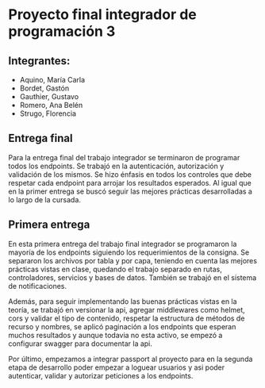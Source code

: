 # Proyecto final integrador de programación 3

## Integrantes:
- Aquino, María Carla
- Bordet, Gastón
- Gauthier, Gustavo
- Romero, Ana Belén
- Strugo, Florencia

## Entrega final
Para la entrega final del trabajo integrador se terminaron de programar todos los endpoints. Se trabajó en la autenticación, autorización y validación de los mismos. Se hizo énfasis en todos los controles que debe respetar cada endpoint para arrojar los resultados esperados. Al igual que en la primer entrega se buscó seguir las mejores prácticas desarrolladas a lo largo de la cursada.

## Primera entrega
En esta primera entrega del trabajo final integrador se programaron la mayoría de los endpoints siguiendo los requerimientos de la consigna. Se separaron los archivos por tabla y por capa, teniendo en cuenta las mejores prácticas vistas en clase, quedando el trabajo separado en rutas, controladores, servicios y bases de datos. También se trabajó en el sistema de notificaciones.

Además, para seguir implementando las buenas prácticas vistas en la teoría, se trabajó en versionar la api, agregar middlewares como helmet, cors y validar el tipo de contenido, respetar la estructura de métodos de recurso y nombres, se aplicó paginación a los endpoints que esperan muchos resultados y aunque todavia no esta activo, se empezó a configurar swagger para documentar la api.

Por último, empezamos a integrar passport al proyecto para en la segunda etapa de desarrollo poder empezar a loguear usuarios y asi poder autenticar, validar y autorizar peticiones a los endpoints. 
